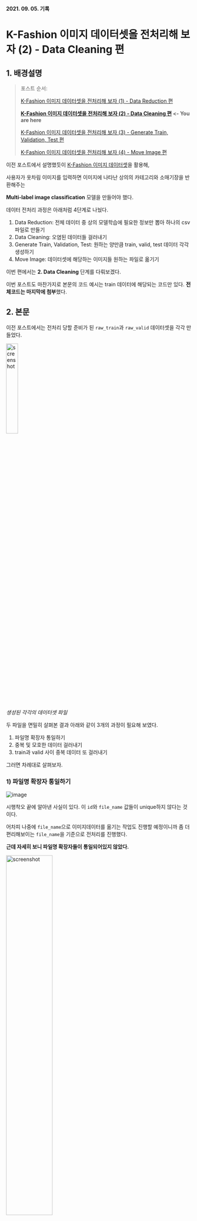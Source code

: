 **2021. 09. 05. 기록**

# K-Fashion 이미지 데이터셋을 전처리해 보자 (2) - Data Cleaning 편

## 1. 배경설명

> 
> 포스트 순서:
> 
> [K-Fashion 이미지 데이터셋을 전처리해 보자 (1) - Data Reduction 편](https://github.com/heejaykong/TIL/blob/main/ML/k-fashion%EB%8D%B0%EC%9D%B4%ED%84%B0%EC%85%8B%20%EC%A0%84%EC%B2%98%EB%A6%AC%20%EA%B3%BC%EC%A0%95(1).md)
> 
> **[K-Fashion 이미지 데이터셋을 전처리해 보자 (2) - Data Cleaning 편](https://github.com/heejaykong/TIL/blob/main/ML/k-fashion%EB%8D%B0%EC%9D%B4%ED%84%B0%EC%85%8B%20%EC%A0%84%EC%B2%98%EB%A6%AC%20%EA%B3%BC%EC%A0%95(2).md) <- You are here**
> 
> [K-Fashion 이미지 데이터셋을 전처리해 보자 (3) - Generate Train, Validation, Test 편](https://github.com/heejaykong/TIL/blob/main/ML/k-fashion%EB%8D%B0%EC%9D%B4%ED%84%B0%EC%85%8B%20%EC%A0%84%EC%B2%98%EB%A6%AC%20%EA%B3%BC%EC%A0%95(3).md)
> 
> [K-Fashion 이미지 데이터셋을 전처리해 보자 (4) - Move Image 편](https://github.com/heejaykong/TIL/blob/main/ML/k-fashion%EB%8D%B0%EC%9D%B4%ED%84%B0%EC%85%8B%20%EC%A0%84%EC%B2%98%EB%A6%AC%20%EA%B3%BC%EC%A0%95(4).md)

이전 포스트에서 설명했듯이 [K-Fashion 이미지 데이터셋](https://aihub.or.kr/aidata/7988)을 활용해,

사용자가 옷차림 이미지를 입력하면 이미지에 나타난 상의의 카테고리와 소매기장을 반환해주는

**Multi-label image classification** 모델을 만들어야 했다.

데이터 전처리 과정은 아래처럼 4단계로 나눴다.

1. Data Reduction: 전체 데이터 중 상의 모델학습에 필요한 정보만 뽑아 하나의 csv 파일로 만들기
2. Data Cleaning: 오염된 데이터들 걸러내기
3. Generate Train, Validation, Test: 원하는 양만큼 train, valid, test 데이터 각각 생성하기
4. Move Image: 데이터셋에 해당하는 이미지들 원하는 파일로 옮기기

이번 편에서는 **2. Data Cleaning** 단계를 다뤄보겠다.

이번 포스트도 마찬가지로 본문의 코드 예시는 train 데이터에 해당되는 코드만 있다. **전체코드는 마지막에 첨부**했다.

## 2. 본문

이전 포스트에서는 전처리 당할 준비가 된 `raw_train`과 `raw_valid` 데이터셋을 각각 만들었다.

<img src="https://user-images.githubusercontent.com/18097984/136834983-625c3f8c-e433-431c-95f2-da34c2b34e0c.png" width="25%" alt="screenshot" />

*생성된 각각의 데이터셋 파일*

두 파일을 면밀히 살펴본 결과 아래와 같이 3개의 과정이 필요해 보였다.
1) 파일명 확장자 통일하기
2) 중복 및 모호한 데이터 걸러내기
3) train과 valid 사이 중복 데이터 또 걸러내기

그러면 차례대로 살펴보자.

### 1) 파일명 확장자 통일하기

![image](https://user-images.githubusercontent.com/18097984/136968943-3517f044-ab6b-4ca5-a03c-ff2fd6bc4628.png)

시행착오 끝에 알아낸 사실이 있다. 이 `id`와 `file_name` 값들이 unique하지 않다는 것이다.

어차피 나중에 `file_name`으로 이미지데이터를 옮기는 작업도 진행할 예정이니까 좀 더 편리해보이는 `file_name`을 기준으로 전처리를 진행했다.

**근데 자세히 보니 파일명 확장자들이 통일되어있지 않았다.**

<img src="https://user-images.githubusercontent.com/18097984/136966095-7e44fbbc-c29f-4e2d-befb-66a1d729d657.png" width="50%" alt="screenshot" />

*확장자 `.jpg`, `.JPG`가 섞인 모습*

**왜 이게 문제가 되는가?**

`file_name`값이 전부 서로 unique하다는 게 보장된다면 확장자를 통일시킬 필요가 없겠지만, 파일명이 겹치는 경우가 있다는 것을 알고 있기에

(파일명이 동일해도 확장자가 다를 경우 다른 string으로 인식되니까) 전처리 편의성을 위해, 확장자들을 `.jpg`로 통일시키기로 했다.

먼저, 기존의 `raw_train` 파일을 읽어온 뒤, `replace_extensions()` 함수에 넣었다.

```python
# reading the csv file
base = "../../input/"
RAW_TRAIN_PATH = os.path.join(base, "raw_train.csv")
raw_train = pd.read_csv(RAW_TRAIN_PATH, encoding="utf-8")
print(len(raw_train))
```
<img src="https://user-images.githubusercontent.com/18097984/136959450-d6d7b370-b2e7-454b-97b4-e93a75c27809.png" width="45%" alt="screenshot" />

*실행결과 `raw_train`의 데이터 수는 총 415,707개다*

```python
raw_train = replace_extensions(raw_train)
```

처리된 결과를 보자. 왼쪽이 처리되기 전 모습, 오른쪽이 `replace_extensions()`를 거친 모습이다.

<div style="display:flex;">
  <img src="https://user-images.githubusercontent.com/18097984/136966095-7e44fbbc-c29f-4e2d-befb-66a1d729d657.png" width="45%" alt="screenshot" />
  =>
  <img src="https://user-images.githubusercontent.com/18097984/136966505-35f82787-2f47-40b7-8205-11da5cdabfe9.png" width="45%" alt="screenshot" />
</div>

그렇다면 이제 `replace_extensions` 함수가 뭔지 살펴보자.

```python
def to_jpg(filename):
    return os.path.splitext(filename)[0] + ".jpg"                 # <- line 2

def replace_extensions(csv):
    csv.loc[:,"file_name"] = csv.loc[:,"file_name"].apply(to_jpg) # <- line 5
    return csv
```
* **line 5**은 file_name 칼럼 전체에 `to_jpg`이라는 함수를 apply하는 코드다.
* **line 2**는 각 file_name 값에서 확장자에 해당하는 스트링을 strip하고 대신 `.jpg`를 붙여서 리턴한다.

파일명 확장자를 통일했으니, 이제 본격적으로 오염된 데이터를 걸러내보자.


### 2) 중복 및 모호한 데이터 걸러내기

이번엔 중복되거나 모호한 값을 지닌, 오염된 데이터들을 걸러내는 작업을 할 차례다.


![image](https://user-images.githubusercontent.com/18097984/137441058-463094a8-23c5-4d1d-b1fd-3554807a5122.png)

위 예시 이미지처럼 아예 **파일명과 라벨링값이 동일한 데이터들**이 존재하기도 했고,

![image](https://user-images.githubusercontent.com/18097984/137440983-59359fae-be24-4062-9006-5b76961b91ba.png)

또는 위처럼 **파일명은 같은데 다르게 라벨링된 데이터들**이 존재하기도 했다.

각 유형마다 `remove_duplicate_rows()`와 `remove_ambiguous_rows()`라는 함수의 파라미터로 넣어 처리했다.

```python
raw_train = remove_duplicate_rows(raw_train)
len(raw_train)
```
<img src="https://user-images.githubusercontent.com/18097984/136975090-a507514d-70c6-40cc-86eb-a12d2797423e.png" width="45%" alt="screenshot" />

```python
raw_train = remove_ambiguous_rows(raw_train)
len(raw_train)
```
<img src="https://user-images.githubusercontent.com/18097984/136980357-b9065629-34e5-4ea0-a8ba-110cb13bf86f.png" width="45%" alt="screenshot" />

실행결과, 데이터 수가 총 415,707개 -> 413,682개 -> 409,470개로 감소한 것을 볼 수 있다.

그럼 이 두 함수가 뭔지 살펴보자.
```python
# 파일명과 라벨들이 duplicate인 row마다 마지막 하나만 살리고 다 없애기
def remove_duplicate_rows(csv):
    cols = list(csv.columns[1:])
    duplicates_removed = csv.drop_duplicates(subset=cols, keep='last')        # <- line 4
    return duplicates_removed
    
# 파일명만 duplicate하고 라벨은 달라서 모호한 row들은 전부 없애버리기
def remove_ambiguous_rows(csv):
    ambiguous_removed = csv.drop_duplicates(subset=['file_name'], keep=False) # <- line 9
    return ambiguous_removed
```
두 함수 다 pandas의 `drop_duplicates` 함수를 활용해 중복되는 데이터를 처리했다.
* 완전히 동일한 데이터일 경우, 그 중 한 개는 살릴 수 있으니까 **line 4**에서 `keep` 옵션을 `'last'`로 지정했다.
* 파일명은 동일한데 평가된 라벨이 다를 경우, 그 중 어떤 데이터가 실제 정답인지 알 길이 없으므로, **line 9**에서는 `keep` 옵션을 `False`로 지정해 살리는 데이터 없이 전부 삭제했다.

### 3) train과 valid 사이 중복 데이터 또 걸러내기

데이터전처리가 끝난 줄 알았더니 또 다른 문제를 발견했다.

앞서 2)번에서 진행한 전처리코드를 `raw_valid` 테이블에도 똑같이 진행한 뒤 다음 단계로 넘어가려는데 뭔가 이상하길래,

삽질 끝에 또!! train과 valid 데이터셋 사이에 중복되는 값이 존재한다는 것을 뒤늦게 깨달았다.

애초에 이 K-Fashion 데이터셋을 다운받았을 때 train과 valid 데이터셋이 각각 폴더로 구분되어 있길래, 당연히 둘 사이에 중복되는 데이터가 없으리라고 생각했는데 아니었다.

이럴 거면 왜 굳이 이렇게 구분해서 배포했는지 모르겠다... 괜히 전처리 과정만 번거로워진다.

아무튼 어떤 데이터가 겹치는지는 아래 코드처럼 먼저 두 테이블을 합친 뒤, set을 활용해 확인해봤다.

```python
total_data = pd.concat([raw_train, raw_valid])
len(total_data)           # 409,470(raw_train) + 67,472(raw_valid) = 총 476,942개

filenames = total_data['file_name'].tolist()
seen = set()
uniq = []
duplicate_filenames = []
for names in filenames:
    if names not in seen:
        seen.add(names)
        uniq.append(names)
    else:
        duplicate_filenames.append(names)
len(duplicate_filenames)  # 파일명이 겹치는 데이터가 2,645개나 있던 것으로 판명
```

`duplicate_filenames`을 어떻게 처리할지 결정하기 위해 눈으로 직접 데이터를 확인해봤다.

```python
troubles = total_data.loc[total_data['file_name'].isin(duplicate_filenames)] # 겹치는 데이터들을 troubles로 명명...
sorted_troubles = troubles.sort_values(['file_name', 'id'], ascending=[True, True]) # 파일명, id 값대로 정렬 후 저장
save_csv(sorted_troubles, "troubles.csv")
```

![image](https://user-images.githubusercontent.com/18097984/137461265-b3ab43bb-2967-4d11-a83d-edc9e336ec11.png)

*troubles.csv*

역시나 이전의 전처리하던 것과 마찬가지로 대부분 **중복 데이터**(`1유형`이라고 하자) 또는 **같은 이미지를 다르게 평가한 데이터들**(`2유형`이라고 하자)이었다.

`2유형`의 데이터들을 앞서 `remove_ambiguous_rows()`으로 처리했던 것처럼 전부 지워버릴 수 있었지만, 자세히 보니 뭔가 패턴이 보였다.

주로 맨 마지막에 오는 id 를 가진 데이터가 제대로 평가된 데이터인 것 같아 보였다.

예를 들어 troubles.csv 이미지의 68, 69번째 줄에 나타난 데이터를 보면 먼저 `티셔츠`, 그 다음은 `블라우스`로 평가되어 있는데,

해당되는 이미지를 직접 확인해보니 `블라우스`가 더 적합해 보였다.

<img src="https://user-images.githubusercontent.com/18097984/137462076-fafeb517-e70e-478c-a44e-434d214b9456.JPG" width="40%" alt="example" />

*파일명 1 (26975).jpg 해당 이미지*

`2유형`에 해당하는 나머지 데이터들도 마저 확인해보니 전부 비슷했다: **중복 데이터 중 id 기준으로 정렬했을 시, 맨 마지막 데이터가 옳은 데이터였다.**

따라서 이번만큼은 `total_data`를 `remove_duplicate_rows()`나 `remove_ambiguous_rows()`으로 처리하지 않고 다음과 같이 처리했다.

```python
# 엑셀파일과 이미지들을 직접 확인해본 결과...
# 파일명이 겹치는 데이터들 중 나중에 온 id값 데이터를 살리면 되겠다고 판단.
sorted_total = total_data.sort_values(['file_name', 'id'], ascending=[True, True])
total_without_duplicates = sorted_total.drop_duplicates(subset=['file_name'], keep='last')
len(total_without_duplicates)   # 총 474,297개
```

*(어쩌면 `raw_train`과 `raw_valid`를 처리할때도 `remove_duplicate_rows()`나 `remove_ambiguous_rows()`필요 없이 위 코드 하나로 끝낼 수도 있었다.)*

```python
# 파일로 저장
save_csv(total_without_duplicates, os.path.join(base, "preprocessed_total_dataset.csv"))
```

<img src="https://user-images.githubusercontent.com/18097984/137585368-2aa2f47d-290c-4480-987b-1c1ce19ee6aa.png" width="35%" alt="screenshot" />

**전처리 과정이 드디어 끝났다!**

### +) 누락된 이미지는 없는지 검토하기

그 다음엔 정말로 이 데이터셋에 나온 파일명에 해당하는 이미지 중 누락된 이미지는 없는지 검토해보자.

```python
TARGET_PATH = os.path.join(base, "ALL_IMAGES/") # 모든 원천데이터(=이미지파일)가 담긴 폴더 경로
data = total_without_duplicates
filenames = data['file_name'].tolist()
candidates = [TARGET_PATH + name for name in filenames] # 파일명에 해당하는 이미지들 전부 담기
```

<img src="https://user-images.githubusercontent.com/18097984/137468472-a0557a3d-dbe3-4c53-bb12-fc3ffcf67c84.png" width="45%" alt="screenshot" />

*`candidates`가 어떻게 생겼는지 살짝 보자면 이렇다.*

```python
data_without_images = []
for path in tqdm(candidates):
    isExist = os.path.exists(path)
    if not isExist:
        print("OH NO.")
        data_without_images.append(path)
print("done!")
```

<img src="https://user-images.githubusercontent.com/18097984/137481579-a50792e3-315e-4c83-9991-08f9567c454f.png" width="45%" alt="screenshot" />

*실행 결과 다행히 누락된 이미지는 없는 것으로 보인다.*

## 3. 전체코드 및 마무리

여태 이야기한 코드들을 전부 포함한 전체 코드를 첨부하며 마무리한다.

```python
from tqdm import tqdm
import pandas as pd
import os
```

```python
# 파일명과 라벨들이 duplicate인 row마다 마지막 하나만 살리고 다 없애기
def remove_duplicate_rows(csv):
    cols = list(csv.columns[1:])
    duplicates_removed = csv.drop_duplicates(subset=cols, keep='last')
    return duplicates_removed
```

```python
# 파일명만 duplicate하고 라벨은 달라서 모호한 row들은 전부 없애버리기
def remove_ambiguous_rows(csv):
    ambiguous_removed = csv.drop_duplicates(subset=['file_name'], keep=False)
    return ambiguous_removed
```

```python
# 파일명 확장자 통일시키기(.jpg, .JPG만 다르고 파일명 같은놈들 있음 하)
def to_jpg(filename):
    return os.path.splitext(filename)[0] + ".jpg"

def replace_extensions(csv):
    csv.loc[:,"file_name"] = csv.loc[:,"file_name"].apply(to_jpg)
    return csv
```

```python
# 파일로 저장하기
def save_csv(csv, path):
    csv.to_csv(path,
               index = False,
               encoding='utf-8-sig')
    print(f"CSV Saved in {path}")
```

```python
base = "../../input/"
RAW_TRAIN_PATH = os.path.join(base, "raw_train.csv")
RAW_VALID_PATH = os.path.join(base, "raw_valid.csv")

# reading the csv file
raw_train = pd.read_csv(RAW_TRAIN_PATH, encoding="utf-8")
raw_valid = pd.read_csv(RAW_VALID_PATH, encoding="utf-8")

print(len(raw_train), len(raw_valid))
```

```python
raw_train = replace_extensions(raw_train)
raw_train = remove_duplicate_rows(raw_train)
raw_train = remove_ambiguous_rows(raw_train)

raw_valid = replace_extensions(raw_valid)
raw_valid = remove_duplicate_rows(raw_valid)
raw_valid = remove_ambiguous_rows(raw_valid)

print(len(raw_train), len(raw_valid))
```

```python
total_data = pd.concat([raw_train, raw_valid])
len(total_data)
```

```python
# train과 valid 사이에는 서로 겹치는 데이터가 없는지 확인
# (train과 valid 각각의 내부에는 내가 전처리 해놔서 겹치는 데이터가 없는 게 보장된 상태)
filenames = total_data['file_name'].tolist()
seen = set()
uniq = []
duplicate_filenames = []
for names in filenames:
    if names not in seen:
        seen.add(names)
        uniq.append(names)
    else:
        duplicate_filenames.append(names)
len(duplicate_filenames) # 졸라 많은 것으로 판명
```

```python
troubles = total_data.loc[total_data['file_name'].isin(duplicate_filenames)] # 겹치는 데이터들을 troubles로 명명...
sorted_troubles = troubles.sort_values(['file_name', 'id'], ascending=[True, True]) # 파일명, id 값대로 정렬 후 저장
save_csv(sorted_troubles, "troubles.csv")
```

```python
# 엑셀파일과 이미지들을 직접 확인해본 결과...
# 파일명이 겹치는 데이터들 중 나중에 온 id값 데이터를 살리면 되겠다고 판단.
sorted_total = total_data.sort_values(['file_name', 'id'], ascending=[True, True])
total_without_duplicates = sorted_total.drop_duplicates(subset=['file_name'], keep='last')
len(total_without_duplicates)

# 다시 파일로 저장
save_csv(total_without_duplicates, os.path.join(base, "preprocessed_total_dataset.csv"))
```

```python
# 누락된 이미지는 없는지 검토하기
TARGET_PATH = os.path.join(base, "ALL_IMAGES/") # 모든 원천데이터(=이미지파일)가 담긴 폴더 경로
data = total_without_duplicates
filenames = data['file_name'].tolist()
candidates = [TARGET_PATH + name for name in filenames] # 파일명에 해당하는 이미지들 전부 담기
len(candidates)
```

```python
data_without_images = []
for path in tqdm(candidates):
    isExist = os.path.exists(path)
    if not isExist:
        print("OH NO.")
        data_without_images.append(path)
print("done!")
```

```python
# To be continued... (3._generate_train_valid_test.ipynb)
```

**Now we are REALLY good to go!!!!**

중간에 예상치 못한 문제를 해결하느라 애먹었지만, 이제 전처리 과정을 다 마쳤으니 본격적으로 train, valid, test 데이터셋으로 각자 쪼개는 작업을 진행해보자.

끝

### 참고
* [How can I replace (or strip) an extension from a filename in Python?](https://stackoverflow.com/questions/3548673/how-can-i-replace-or-strip-an-extension-from-a-filename-in-python)
* [Pandas - Indexing and selecting data](https://pandas.pydata.org/pandas-docs/stable/user_guide/indexing.html#)
